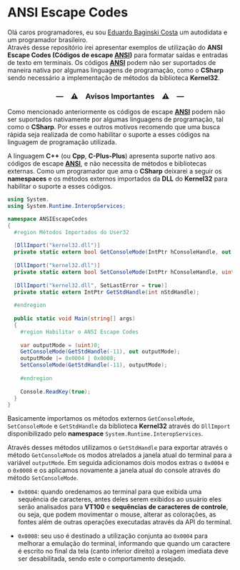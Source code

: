 [github]: https://github.com/eduardobaginskicosta
[facebook]: https://facebook.com/eduardobaginskicosta/
[twitter]: https://twitter.com/eduardobcosta7/
[instagram]: https://instagram.com/eduardobcosta7/
[medium]: https://eduardobcosta.medium.com/
[youtube]: https://youtube.com/@eduardobcosta/
[linkedin]: https://www.linkedin.com/in/eduardobaginskicosta/
[ansi]: https://pt.wikipedia.org/wiki/American_National_Standards_Institute

# ANSI Escape Codes

Olá caros programadores, eu sou [Eduardo Baginski Costa](github) um autodidata e um programador brasileiro.   
Através desse repositório irei apresentar exemplos de utilização do **ANSI Escape Codes (Códigos de escape [ANSI](ansi))** para formatar
saídas e entradas de texto em terminais. Os códigos **[ANSI](ansi)** podem não ser suportados de maneira nativa por algumas linguagens de
programação, como o **CSharp** sendo necessário a implementação de métodos da biblioteca **Kernel32**.

<h3 align="center">—&emsp;⚠️&emsp;Avisos Importantes&emsp;⚠️&emsp;—</h3>

Como mencionado anteriormente os códigos de escape **[ANSI](ansi)** podem não ser suportados nativamente por algumas linguagens de programação,
tal como o **CSharp**. Por esses e outros motivos recomendo que uma busca rápida seja realizada de como habilitar o suporte a esses códigos na
linguagem de programação utilizada.   
   
A linguagem **C++** (ou **Cpp**, **C-Plus-Plus**) apresenta suporte nativo aos códigos de escape **[ANSI](ansi)**, e não necessita de métodos
e bibliotecas externas. Como um programador que ama o **CSharp** deixarei a seguir os **namespaces** e os métodos externos importados da **DLL** do
**Kernel32** para habilitar o suporte a esses códigos.

```csharp
using System.
using System.Runtime.InteropServices;

namespace ANSIEscapeCodes
{
  #region Métodos Importados do User32
  
  [DllImport("kernel32.dll")]
  private static extern bool GetConsoleMode(IntPtr hConsoleHandle, out uint lpMode);
  
  [DllImport("kernel32.dll")]
  private static extern bool SetConsoleMode(IntPtr hConsoleHandle, uint dwMode);
  
  [DllImport("kernel32.dll", SetLastError = true)]
  private static extern IntPtr GetStdHandle(int nStdHandle);
  
  #endregion
  
  public static void Main(string[] args)
  {
    #region Habilitar o ANSI Escape Codes
    
    var outputMode = (uint)0;
    GetConsoleMode(GetStdHandle(-11), out outputMode);
    outputMode |= 0x0004 | 0x0008;
    SetConsoleMode(GetStdHandle(-11), outputMode);
    
    #endregion
    
    Console.ReadKey(true);
  }
}
```

Basicamente importamos os métodos externos ```GetConsoleMode```, ```SetConsoleMode``` e ```GetStdHandle``` da biblioteca **Kernel32** através
do ```DllImport``` disponibilizado pelo **namespace** ```System.Runtime.InteropServices```.   
   
Através desses métodos utilizamos o ```GetStdHandle``` para exportar através o método ```GetConsoleMode``` os modos atrelados a janela atual do
terminal para a variável ```outputMode```. Em seguida adicionamos dois modos extras o ```0x0004``` e o ```0x0008``` e os aplicamos novamente a
janela atual do console através do método ```SetConsoleMode```.

- ```0x0004```: quando oredenamos ao terminal para que exibida uma sequência de caracteres, antes deles serem exibidos ao usuário eles serão analisados para **VT100** e **sequências de caracteres de controle**, ou seja, que podem movimentar o mouse, alterar as colorações, as fontes além de outras operações executadas através da API do terminal.

- ```0x0008```: seu uso é destinado a utilização conjunta ao ```0x0004``` para melhorar a emulação do terminal, informando que quando um caractere é escrito no final da tela (canto inferior direito) a rolagem imediata deve ser desabilitada, sendo este o comportamento desejado.
